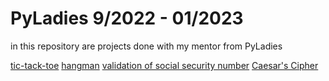 # PyLadies 9/2022 - 01/2023
in this repository are projects done with my mentor from PyLadies

[tic-tack-toe](https://github.com/LuckaSokolka/pyladies/blob/main/06%20pi%C5%A1kvorky/piskvorky1D.py)
[hangman](https://github.com/LuckaSokolka/pyladies/tree/main/07/hangman)
[validation of social security number](https://github.com/LuckaSokolka/pyladies/tree/main/07/ID_funkce)
[Caesar's Cipher]( https://github.com/LuckaSokolka/pyladies/blob/main/04/cipher_caesar.py)
